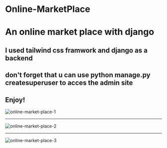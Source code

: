# Online-MarketPlace
# An online market place with django
## I used tailwind css framwork and django as a backend
## don't forget that u can use python manage.py createsuperuser to acces the admin site
## Enjoy!
![online-market-place-1](https://github.com/BetterCallGuts/Online-MarketPlace/assets/122576822/17e7bc7b-2777-480c-a1f6-4125df79defc)
___
![online-market-place-2](https://github.com/BetterCallGuts/Online-MarketPlace/assets/122576822/7faed3a3-0544-48bf-b64e-dcca8c38d120)
___
![online-market-place-3](https://github.com/BetterCallGuts/Online-MarketPlace/assets/122576822/4ca0358a-4fd7-4b42-8851-b1877e8370dd)
